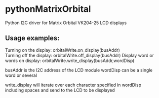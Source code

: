 # pythonMatrixOrbital
Python I2C driver for Matrix Orbital VK204-25 LCD displays
<h2>Usage examples:</h2>
Turning on the display:
  orbitalWrite.on_display(busAddr)
  <br>
Turning off the display:
  orbitalWrite.off_display(busAddr)
Display word or words on display:
  orbitalWrite.write_display(busAddr,wordDisp)
  
busAddr is the I2C address of the LCD module
wordDisp can be a single word or several

write_display will iterate over each character specified in wordDisp including spaces and send to the LCD to be displayed
